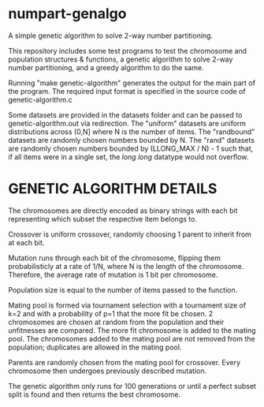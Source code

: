 # numpart-genalgo
A simple genetic algorithm to solve 2-way number partitioning.

This repository includes some test programs to test the chromosome and population structures & functions, a genetic algorithm to solve 2-way number partitioning, and a greedy algorithm to do the same.

Running "make genetic-algorithm" generates the output for the main part of the program.
The required input format is specified in the source code of genetic-algorithm.c

Some datasets are provided in the datasets folder and can be passed to genetic-algorithm.out via redirection.
The "uniform" datasets are uniform distributions across (0,N] where N is the number of items.
The "randbound" datasets are randomly chosen numbers bounded by N.
The "rand" datasets are randomly chosen numbers bounded by (LLONG_MAX / N) - 1 such that, if all items were in a single set, the *long long* datatype would not overflow.

# GENETIC ALGORITHM DETAILS

The chromosomes are directly encoded as binary strings with each bit representing which subset the respective item belongs to.

Crossover is uniform crossover, randomly choosing 1 parent to inherit from at each bit.

Mutation runs through each bit of the chromosome, flipping them probabilisticly at a rate of 1/N, where N is the length of the chromosome.
Therefore, the average rate of mutation is 1 bit per chromosome.

Population size is equal to the number of items passed to the function.

Mating pool is formed via tournament selection with a tournament size of k=2 and with a probability of p=1 that the more fit be chosen.
2 chromosomes are chosen at random from the population and their *un*fitnesses are compared. The more fit chromosome is added to the mating pool.
The chromosomes added to the mating pool are not removed from the population; duplicates are allowed in the mating pool.

Parents are randomly chosen from the mating pool for crossover.
Every chromosome then undergoes previously described mutation.

The genetic algorithm only runs for 100 generations or until a perfect subset split is found and then returns the best chromosome.
